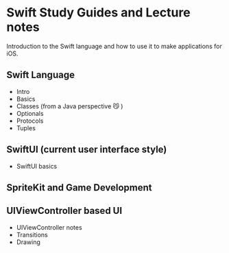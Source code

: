 # Swift Study Guides and Lecture notes

Introduction to the Swift language and how to use it to make applications for iOS. 

## Swift Language
 - Intro
 - Basics
 - Classes (from a Java perspective 😼 )
 - Optionals
 - Protocols
 - Tuples

## SwiftUI (current user interface style)
 - SwiftUI basics

## SpriteKit and Game Development

## UIViewController based UI
 - UIViewController notes
 - Transitions
 - Drawing
 
